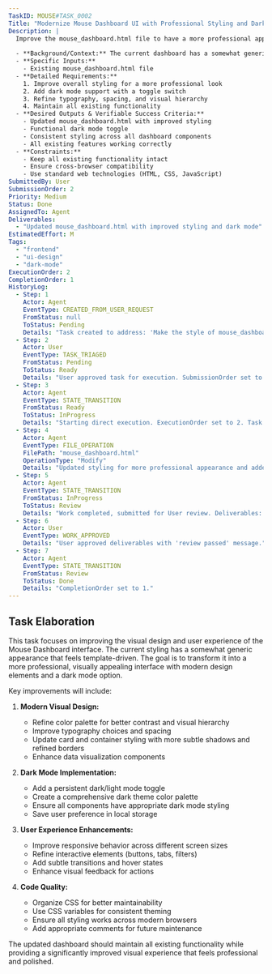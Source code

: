 ```yaml
---
TaskID: MOUSE#TASK_0002
Title: "Modernize Mouse Dashboard UI with Professional Styling and Dark Mode"
Description: |
  Improve the mouse_dashboard.html file to have a more professional appearance and add a dark mode toggle.
  
  - **Background/Context:** The current dashboard has a somewhat generic appearance that could benefit from more modern design practices.
  - **Specific Inputs:**
    - Existing mouse_dashboard.html file
  - **Detailed Requirements:**
    1. Improve overall styling for a more professional look
    2. Add dark mode support with a toggle switch
    3. Refine typography, spacing, and visual hierarchy
    4. Maintain all existing functionality
  - **Desired Outputs & Verifiable Success Criteria:**
    - Updated mouse_dashboard.html with improved styling
    - Functional dark mode toggle
    - Consistent styling across all dashboard components
    - All existing features working correctly
  - **Constraints:**
    - Keep all existing functionality intact
    - Ensure cross-browser compatibility
    - Use standard web technologies (HTML, CSS, JavaScript)
SubmittedBy: User
SubmissionOrder: 2
Priority: Medium
Status: Done
AssignedTo: Agent
Deliverables:
  - "Updated mouse_dashboard.html with improved styling and dark mode"
EstimatedEffort: M
Tags:
  - "frontend"
  - "ui-design"
  - "dark-mode"
ExecutionOrder: 2
CompletionOrder: 1
HistoryLog:
  - Step: 1
    Actor: Agent
    EventType: CREATED_FROM_USER_REQUEST
    FromStatus: null
    ToStatus: Pending
    Details: "Task created to address: 'Make the style of mouse_dashboard.html less AI-generated feel, more professional with a dark mode'. Identified as requiring file/code modification or complex handling."
  - Step: 2
    Actor: User
    EventType: TASK_TRIAGED
    FromStatus: Pending
    ToStatus: Ready
    Details: "User approved task for execution. SubmissionOrder set to 2."
  - Step: 3
    Actor: Agent
    EventType: STATE_TRANSITION
    FromStatus: Ready
    ToStatus: InProgress
    Details: "Starting direct execution. ExecutionOrder set to 2. Task involves styling improvements and dark mode implementation for mouse_dashboard.html."
  - Step: 4
    Actor: Agent
    EventType: FILE_OPERATION
    FilePath: "mouse_dashboard.html"
    OperationType: "Modify"
    Details: "Updated styling for more professional appearance and added dark mode support with toggle."
  - Step: 5
    Actor: Agent
    EventType: STATE_TRANSITION
    FromStatus: InProgress
    ToStatus: Review
    Details: "Work completed, submitted for User review. Deliverables: Modified mouse_dashboard.html with improved styling and dark mode."
  - Step: 6
    Actor: User
    EventType: WORK_APPROVED
    Details: "User approved deliverables with 'review passed' message."
  - Step: 7
    Actor: Agent
    EventType: STATE_TRANSITION
    FromStatus: Review
    ToStatus: Done
    Details: "CompletionOrder set to 1."
---
```


## Task Elaboration

This task focuses on improving the visual design and user experience of the Mouse Dashboard interface. The current styling has a somewhat generic appearance that feels template-driven. The goal is to transform it into a more professional, visually appealing interface with modern design elements and a dark mode option.

Key improvements will include:

1. **Modern Visual Design:**
   - Refine color palette for better contrast and visual hierarchy
   - Improve typography choices and spacing
   - Update card and container styling with more subtle shadows and refined borders
   - Enhance data visualization components

2. **Dark Mode Implementation:**
   - Add a persistent dark/light mode toggle
   - Create a comprehensive dark theme color palette
   - Ensure all components have appropriate dark mode styling
   - Save user preference in local storage

3. **User Experience Enhancements:**
   - Improve responsive behavior across different screen sizes
   - Refine interactive elements (buttons, tabs, filters)
   - Add subtle transitions and hover states
   - Enhance visual feedback for actions

4. **Code Quality:**
   - Organize CSS for better maintainability
   - Use CSS variables for consistent theming
   - Ensure all styling works across modern browsers
   - Add appropriate comments for future maintenance

The updated dashboard should maintain all existing functionality while providing a significantly improved visual experience that feels professional and polished. 